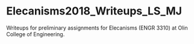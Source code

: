 # Elecanisms2018_Writeups_LS_MJ
Writeups for preliminary assignments for Elecanisms (ENGR 3310) at Olin College of Engineering. 
